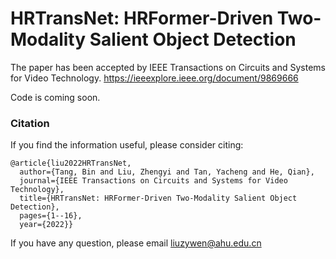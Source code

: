 # HRTransNet: HRFormer-Driven Two-Modality Salient Object Detection

The paper has been accepted by IEEE Transactions on Circuits and Systems for Video Technology.
https://ieeexplore.ieee.org/document/9869666

Code is coming soon.


### Citation

If you find the information useful, please consider citing:

```
@article{liu2022HRTransNet,
  author={Tang, Bin and Liu, Zhengyi and Tan, Yacheng and He, Qian},
  journal={IEEE Transactions on Circuits and Systems for Video Technology}, 
  title={HRTransNet: HRFormer-Driven Two-Modality Salient Object Detection}, 
  pages={1--16},
  year={2022}}
```
If you have any question, please email  liuzywen@ahu.edu.cn

